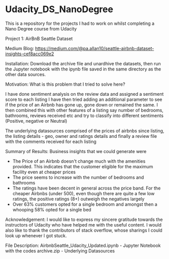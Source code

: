 # Udacity_DS_NanoDegree
This is a repository for the projects I had to work on whilst completing a Nano Degree course from Udacity

Project 1:
AirBnB Seattle Dataset

Medium Blog:
https://medium.com/@pa.allan10/seattle-airbnb-dataset-insights-cef8acc069e2

Installation:
Download the archive file and unardhive the datasets, then run the Jupyter notebook with the ipynb file saved in the same directory as the other data sources.

Motivation:
What is this problem that I tried to solve here?

I have done sentiment analysis on the review data and assigned a sentiment score to each listing
I have then tried adding an additional parameter to see if the price of an Airbnb has gone up, gone down or remained the same. I then combined this with other features of a listing
say number of bedrooms, bathrooms, reviews received etc and try to classify into different sentiments (Positive, negative or Neutral)

The underlying datasources comprised of the prices of airbnbs since listing, the listing details - geo, owner and ratings details and finally a review file with the comments received for each listing

Summary of Results:
Business insights that we could generate were
- The Price of an Airbnb doesn't change much with the amenities provided. This indicates that the customer eligible for the maximum facility even at cheaper prices
- The price seems to increase with the number of bedrooms and bathrooms
- The ratings have been decent in general across the price band. For the cheaper Airbnbs (under 500), even though there are quite a few low ratings, the positive ratings (8+) outweigh the negatives largely
- Over 63% customers opted for a single bedroom and amongst then a whooping 58% opted for a single bed

Acknowledgement:
I would like to express my sincere gratitude towards the instructors of Udacity who have helped me with the useful content. I would also like to thank the contributors of stack overflow, whose sharings I could look up whenever I got stuck.

File Description:
AirbnbSeattle_Udacity_Updated.ipynb - Jupyter Notebook with the codes
archive.zip - Underlying Datasources
